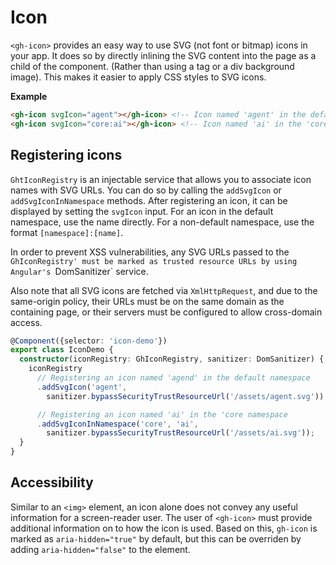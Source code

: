 # Icon

`<gh-icon>` provides an easy way to use SVG (not font or bitmap) icons in your app. It does so by directly inlining the SVG content into the page as a child of the component. (Rather than using a tag or a div background image).
This makes it easier to apply CSS styles to SVG icons.

**Example**
```html
<gh-icon svgIcon="agent"></gh-icon> <!-- Icon named 'agent' in the default namespace -->
<gh-icon svgIcon="core:ai"></gh-icon> <!-- Icon named 'ai' in the 'core' namespace -->
```

## Registering icons

`GhtIconRegistry` is an injectable service that allows you to associate icon names with SVG URLs. You can do so by calling the `addSvgIcon` or `addSvgIconInNamespace` methods.
After registering an icon, it can be displayed by setting the `svgIcon` input.
For an icon in the default namespace, use the name directly. For a non-default namespace, use the format `[namespace]:[name]`.

In order to prevent XSS vulnerabilities, any SVG URLs passed to the `GhIconRegistry' must be marked as trusted resource URLs by using Angular's `DomSanitizer` service.

Also note that all SVG icons are fetched via `XmlHttpRequest`, and due to the same-origin policy, their URLs must be on the same domain as the containing page, or their servers must be configured to allow cross-domain access.

```ts
@Component({selector: 'icon-demo'})
export class IconDemo {
  constructor(iconRegistry: GhIconRegistry, sanitizer: DomSanitizer) {
    iconRegistry
      // Registering an icon named 'agend' in the default namespace
      .addSvgIcon('agent',
        sanitizer.bypassSecurityTrustResourceUrl('/assets/agent.svg'))

      // Registering an icon named 'ai' in the 'core namespace
      .addSvgIconInNamespace('core', 'ai',
        sanitizer.bypassSecurityTrustResourceUrl('/assets/ai.svg'));
  }
}
```

## Accessibility

Similar to an `<img>` element, an icon alone does not convey any useful information for a screen-reader user.
The user of `<gh-icon>` must provide additional information on to how the icon is used.
Based on this, `gh-icon` is marked as `aria-hidden="true"` by default, but this can be overriden by adding `aria-hidden="false"` to the element.

